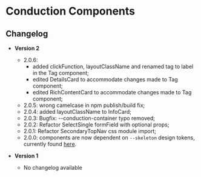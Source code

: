 # Conduction Components

## Changelog

- **Version 2**

  - 2.0.6: 
    - added clickFunction, layoutClassName and renamed tag to label in the Tag component;
    - edited DetailsCard to accommodate changes made to Tag component;
    - edited RichContentCard to accommodate changes made to Tag component;
  - 2.0.5: wrong camelcase in npm publish/build fix;
  - 2.0.4: added layoutClassName to InfoCard;
  - 2.0.3: Bugfix: --conduction-container typo removed;
  - 2.0.2: Refactor SelectSingle formField with optional props;
  - 2.0.1: Refactor SecondaryTopNav css module import;
  - 2.0.0: components are now dependent on `--skeleton` design tokens, currently found [here](https://github.com/OpenCatalogi/web-app/blob/development/pwa/src/styling/design-tokens/skeleton-design-tokens.css).

- **Version 1**

  - No changelog available
